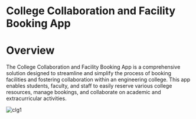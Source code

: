 # College Collaboration and Facility Booking App

# Overview

The College Collaboration and Facility Booking App is a comprehensive solution designed to streamline and simplify the process of booking facilities and fostering collaboration within an engineering college. This app enables students, faculty, and staff to easily reserve various college resources, manage bookings, and collaborate on academic and extracurricular activities.


![clg1](https://github.com/user-attachments/assets/f8ebffab-c6f2-430e-a359-0178990248e0)
